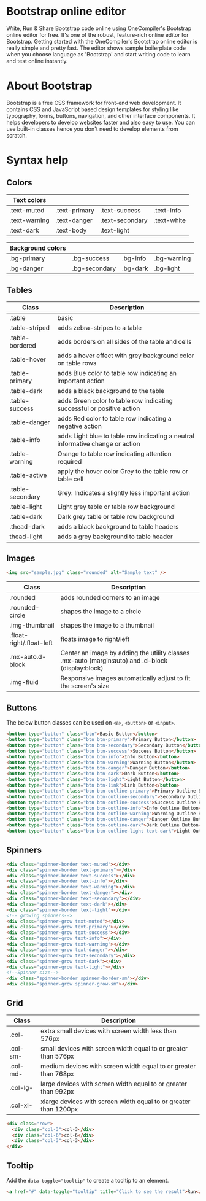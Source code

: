 # Bootstrap online editor
Write, Run & Share Bootstrap code online using OneCompiler's Bootstrap online editor for free. It's one of the robust, feature-rich online editor for Bootstrap. Getting started with the OneCompiler's Bootstrap online editor is really simple and pretty fast. The editor shows sample boilerplate code when you choose language as 'Bootstrap' and start writing code to learn and test online instantly.

# About Bootstrap

Bootstrap is a free CSS framework for front-end web development. It contains CSS and JavaScript based design templates for styling like typography, forms, buttons, navigation, and other interface components. It helps developers to develop websites faster and also easy to use. You can use built-in classes hence you don't need to develop elements from scratch.

# Syntax help

## Colors

|Text colors| | | |
|---|---|---|---|
|.text-muted|.text-primary|.text-success|.text-info| 
|.text-warning|.text-danger|.text-secondary|.text-white| 
|.text-dark|.text-body|.text-light||

|Background colors| | | |
|---|---|---|---|
|.bg-primary|.bg-success|.bg-info|.bg-warning| 
|.bg-danger|.bg-secondary|.bg-dark|.bg-light|

## Tables


|Class|Description|
|---|---|
|.table| basic|
|.table-striped|adds zebra-stripes to a table|
|.table-bordered|adds borders on all sides of the table and cells|
|.table-hover |adds a hover effect with grey background color on table rows|
|.table-primary|adds Blue color to table row indicating an important action|
|.table-dark|adds a black background to the table|
|.table-success|adds	Green color to table row indicating successful or positive action|
|.table-danger|adds	Red color to table row indicating a negative action|
|.table-info|adds Light blue  to table row indicating a neutral informative change or action|
|.table-warning|Orange  to table row indicating attention required|
|.table-active|apply the hover color Grey to the table row or table cell|
|.table-secondary|Grey: Indicates a slightly less important action|
|.table-light|Light grey table or table row background|
|.table-dark|Dark grey table or table row background|
|.thead-dark|adds a black background to table headers|
|thead-light|adds a grey background to table header|


## Images

```html
<img src="sample.jpg" class="rounded" alt="Sample text" />
```

|Class|Description|
|---|---|
|.rounded|adds rounded corners to an image|
|.rounded-circle|shapes the image to a circle|
|.img-thumbnail|shapes the image to a thumbnail|
|.float-right/.float-left|floats image to right/left|
|.mx-auto.d-block|Center an image by adding the utility classes .mx-auto (margin:auto) and .d-block (display:block)|
|.img-fluid|Responsive images automatically adjust to fit the screen's size|

## Buttons

The below button classes can be used on `<a>`, `<button>` or `<input>`.
```html
<button type="button" class="btn">Basic Button</button>
<button type="button" class="btn btn-primary">Primary Button</button>
<button type="button" class="btn btn-secondary">Secondary Button</button>
<button type="button" class="btn btn-success">Success Button</button>
<button type="button" class="btn btn-info">Info Button</button>
<button type="button" class="btn btn-warning">Warning Button</button>
<button type="button" class="btn btn-danger">Danger Button</button>
<button type="button" class="btn btn-dark">Dark Button</button>
<button type="button" class="btn btn-light">Light Button</button>
<button type="button" class="btn btn-link">Link Button</button>
<button type="button" class="btn btn-outline-primary">Primary Outline Button</button>
<button type="button" class="btn btn-outline-secondary">Secondary Outline Button</button>
<button type="button" class="btn btn-outline-success">Success Outline Button</button>
<button type="button" class="btn btn-outline-info">Info Outline Button</button>
<button type="button" class="btn btn-outline-warning">Warning Outline Button</button>
<button type="button" class="btn btn-outline-danger">Danger Outline Button</button>
<button type="button" class="btn btn-outline-dark">Dark Outline Button</button>
<button type="button" class="btn btn-outline-light text-dark">Light Outline Button</button>
```

## Spinners

```html
<div class="spinner-border text-muted"></div>
<div class="spinner-border text-primary"></div>
<div class="spinner-border text-success"></div>
<div class="spinner-border text-info"></div>
<div class="spinner-border text-warning"></div>
<div class="spinner-border text-danger"></div>
<div class="spinner-border text-secondary"></div>
<div class="spinner-border text-dark"></div>
<div class="spinner-border text-light"></div>
<!-- growing spinners-->
<div class="spinner-grow text-muted"></div>
<div class="spinner-grow text-primary"></div>
<div class="spinner-grow text-success"></div>
<div class="spinner-grow text-info"></div>
<div class="spinner-grow text-warning"></div>
<div class="spinner-grow text-danger"></div>
<div class="spinner-grow text-secondary"></div>
<div class="spinner-grow text-dark"></div>
<div class="spinner-grow text-light"></div>
<!--Spinner size-->
<div class="spinner-border spinner-border-sm"></div>
<div class="spinner-grow spinner-grow-sm"></div>
```


## Grid

|Class|Description|
|----|----|
|.col-|extra small devices with screen width less than 576px|
|.col-sm-|small devices with screen width equal to or greater than 576px|
|.col-md-|medium devices with screen width equal to or greater than 768px|
|.col-lg-|large devices with screen width equal to or greater than 992px|
|.col-xl-|xlarge devices with screen width equal to or greater than 1200px|

```html
<div class="row">
  <div class="col-3">col-3</div>
  <div class="col-6">col-6</div>
  <div class="col-3">col-3</div>
</div>
```

## Tooltip

Add the `data-toggle="tooltip"` to create a tooltip to an element.
```html
<a href="#" data-toggle="tooltip" title="Click to see the result">Run</a>
```
